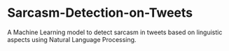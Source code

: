 # Sarcasm-Detection-on-Tweets
A Machine Learning model to detect sarcasm in tweets based on linguistic aspects using Natural Language Processing.
